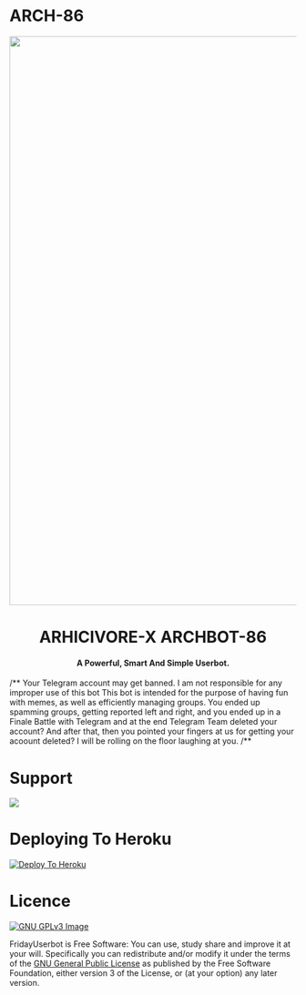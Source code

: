 # ARCH-86

<p align="center"><a href="https://t.me/allianceofficial"><img src="https://telegra.ph/file/d85c7eefaeeea3320818f.jpg" width="1000"></a></p> 
<h1 align="center"><b>ARHICIVORE-X ARCHBOT-86  </b></h1>
<h4 align="center">A Powerful, Smart And Simple Userbot.</h4>


/**
    Your Telegram account may get banned.
    I am not responsible for any improper use of this bot
    This bot is intended for the purpose of having fun with memes,
    as well as efficiently managing groups.
    You ended up spamming groups, getting reported left and right,
    and you ended up in a Finale Battle with Telegram and at the end
    Telegram Team deleted your account?
    And after that, then you pointed your fingers at us
    for getting your acoount deleted?
    I will be rolling on the floor laughing at you.
/**


# Support

<a href="https://t.me/archivicoreofficial"><img src="https://img.shields.io/badge/Join-Telegram%20Channel-red.svg?logo=Telegram"></a>


# Deploying To Heroku

[![Deploy To Heroku](https://www.herokucdn.com/deploy/button.svg)](https://heroku.com/deploy?template=https://github.com/Archivicore/ArchX-86)


# Licence

[![GNU GPLv3 Image](https://www.gnu.org/graphics/gplv3-127x51.png)](http://www.gnu.org/licenses/gpl-3.0.en.html)  

FridayUserbot is Free Software: You can use, study share and improve it at your
will. Specifically you can redistribute and/or modify it under the terms of the
[GNU General Public License](https://www.gnu.org/licenses/gpl.html) as
published by the Free Software Foundation, either version 3 of the License, or
(at your option) any later version. 
